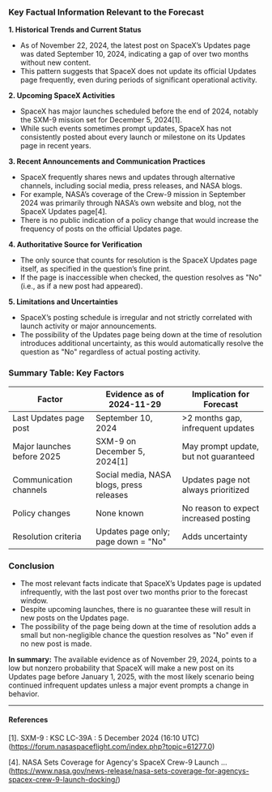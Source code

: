 ### Key Factual Information Relevant to the Forecast

**1. Historical Trends and Current Status**
- As of November 22, 2024, the latest post on SpaceX’s Updates page was dated September 10, 2024, indicating a gap of over two months without new content.
- This pattern suggests that SpaceX does not update its official Updates page frequently, even during periods of significant operational activity.

**2. Upcoming SpaceX Activities**
- SpaceX has major launches scheduled before the end of 2024, notably the SXM-9 mission set for December 5, 2024[1].
- While such events sometimes prompt updates, SpaceX has not consistently posted about every launch or milestone on its Updates page in recent years.

**3. Recent Announcements and Communication Practices**
- SpaceX frequently shares news and updates through alternative channels, including social media, press releases, and NASA blogs.
- For example, NASA’s coverage of the Crew-9 mission in September 2024 was primarily through NASA’s own website and blog, not the SpaceX Updates page[4].
- There is no public indication of a policy change that would increase the frequency of posts on the official Updates page.

**4. Authoritative Source for Verification**
- The only source that counts for resolution is the SpaceX Updates page itself, as specified in the question’s fine print.
- If the page is inaccessible when checked, the question resolves as "No" (i.e., as if a new post had appeared).

**5. Limitations and Uncertainties**
- SpaceX’s posting schedule is irregular and not strictly correlated with launch activity or major announcements.
- The possibility of the Updates page being down at the time of resolution introduces additional uncertainty, as this would automatically resolve the question as "No" regardless of actual posting activity.

### Summary Table: Key Factors

| Factor                         | Evidence as of 2024-11-29                  | Implication for Forecast                |
|-------------------------------|--------------------------------------------|-----------------------------------------|
| Last Updates page post        | September 10, 2024                         | >2 months gap, infrequent updates       |
| Major launches before 2025    | SXM-9 on December 5, 2024[1]               | May prompt update, but not guaranteed   |
| Communication channels        | Social media, NASA blogs, press releases   | Updates page not always prioritized     |
| Policy changes                | None known                                  | No reason to expect increased posting   |
| Resolution criteria           | Updates page only; page down = "No"        | Adds uncertainty                        |

### Conclusion

- The most relevant facts indicate that SpaceX’s Updates page is updated infrequently, with the last post over two months prior to the forecast window.
- Despite upcoming launches, there is no guarantee these will result in new posts on the Updates page.
- The possibility of the page being down at the time of resolution adds a small but non-negligible chance the question resolves as "No" even if no new post is made.

**In summary:** The available evidence as of November 29, 2024, points to a low but nonzero probability that SpaceX will make a new post on its Updates page before January 1, 2025, with the most likely scenario being continued infrequent updates unless a major event prompts a change in behavior.

---

#### References

[1]. SXM-9 : KSC LC-39A : 5 December 2024 (16:10 UTC) (https://forum.nasaspaceflight.com/index.php?topic=61277.0)

[4]. NASA Sets Coverage for Agency's SpaceX Crew-9 Launch ... (https://www.nasa.gov/news-release/nasa-sets-coverage-for-agencys-spacex-crew-9-launch-docking/)